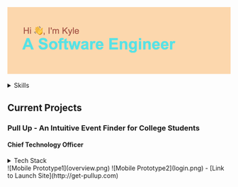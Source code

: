 ![Hi, I'm Kyle. A Software Engineer](header.png "My Profile")

<details><summary>Skills</summary>
<br>
  <details><summary>Frameworks</summary>
    - Ruby on Rails
    <br>
    - Sinatra
    <br>
    - React
    <br>
    - React Native
  </details>
  <details><summary>Languages</summary>
    - Javascript
    <br>
    - HTML
    <br>
    - CSS
    <br>
    - Ruby
    <br>
    - SQL
    <br>
    - GraphQL
  </details>
  <details><summary>Database Management Systems</summary>
    - PostgreSQL
     <br>
    - MySQL
    <br>
    - SQLite
  </details>
  <details>
    <summary>Other Proficient Software Systems</summary>
    - Adobe XD
    <br>
    - AWS Services
    <br>
    - CodePen
  </details>
</details>

## Current Projects
  ### Pull Up - An Intuitive Event Finder for College Students
  #### Chief Technology Officer
   <details>
     <summary>Tech Stack</summary>
      - AWS Amplify
      <br>
      - AWS Cloud9
      <br>
      - AWS S3
      <br>
      - AWS Mobile Hub
      <br>
      - React Native
   </details>
     ![Mobile Prototype1](overview.png)
     ![Mobile Prototype2](login.png)
   - [Link to Launch Site](http://get-pullup.com)
    

